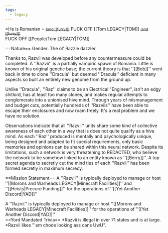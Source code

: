```yaml
---
tags:
  - legacy
---
```


=He is Romanian =
<s><small>(and [[furry]])</small></s>
FUCK OFF [[Tom LEGACY|TOM]]
<s><small>(and [[furry]])</small></s><br />
FUCK OFF [[People/Tom LEGACY|TOM]]


==Nature==
Gender: The ol' Razzle dazzler

Thanks to, Razvii was developed before any countermeasure could be completed. A ''Razvii'' is a partially vampiric spawn of Romania. Little is known of his original genetic base; the current theory is that ''[[Bob]]'' went back in time to clone ''Dracula'' but deemed ''Dracula'' deficient in many aspects so built an entirely new genome from the ground up.

Unlike ''Dracula'', ''Raz'' claims to be an Electrical "Engineer", isn't an edgy shitlord, has at least too many clones, and makes regular attempts to conglomerate into a unionised hive mind. Through years of mismanagement and budget cuts, potentially hundreds of ''Razviis'' have been able to escape their enclosures and now roam freely. It's a real problem and we have no solution.

Observations indicate that all ''Razvii'' units share some kind of collective awareness of each other in a way that is does not quite qualify as a hive mind. As each ''Raz'' produced is mentally and psychologically unique, being designed and adapted to fit special requirements, only basic memories and opinions can be shared within this neural network. Despite its limitations, such a network is very threatening to REDACTED, who believe the network to be somehow linked to an entity known as ''[[Berry]]''. A top secret agenda to secretly cut the mind ties of each ''Razvii'' has been formed secretly in maximum secrecy.

==Mission Statement==
A ''Razvii'' is typically deployed to manage or host ''[[Morons and Warheads LEGACY|Minecraft Facilities]]'' and ''[[Heists|Precure Funding]]'' for the operations of ''[[Yet Another Discord|YAD]]''

A ''Razvii'' is typically deployed to manage or host ''[[Morons and Warheads LEGACY|Minecraft Facilities]]'' for the operations of ''[[Yet Another Discord|YAD]]''
<br />
==Yord Mandated Trivia==
*Razvii is illegal in over 71 states and is at large.
*Razvii likes "'em chode looking ass cans UwU".